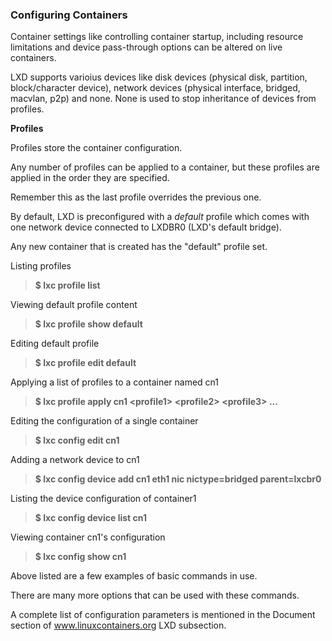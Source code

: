 ### Configuring Containers 

Container settings like controlling container startup, including resource limitations and device pass-through options can be altered on live containers. 

LXD supports varioius devices like disk devices (physical disk, partition, block/character device), network devices (physical interface, bridged, macvlan, p2p) and none. None is used to stop inheritance of devices from profiles.

**Profiles**

Profiles store the container configuration. 

Any number of profiles can be applied to a container, but these profiles are applied in the order they are specified. 

Remember this as the last profile overrides the previous one. 

By default, LXD is preconfigured with a *default* profile which comes with one network device connected to LXDBR0 (LXD's default bridge). 

Any new container that is created has the "default" profile set.

Listing profiles

> **$ lxc profile list**

Viewing default profile content

> **$ lxc profile show default**

Editing default profile

> **$ lxc profile edit default**

Applying a list of profiles to a container named cn1

> **$ lxc profile apply cn1 \<profile1\> \<profile2\> \<profile3\> ...**

Editing the configuration of a single container

> **$ lxc config edit cn1**

Adding a network device to cn1

> **$ lxc config device add cn1 eth1 nic nictype=bridged parent=lxcbr0**

Listing the device configuration of container1

> **$ lxc config device list cn1**

Viewing container cn1's configuration

> **$ lxc config show cn1**

Above listed are a few examples of basic commands in use. 

There are many more options that can be used with these commands. 

A complete list of configuration parameters is mentioned in the Document section of www.linuxcontainers.org LXD subsection.
